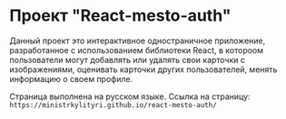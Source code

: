 # Проект "React-mesto-auth"

Данный проект это интерактивное одностраничное приложение, разработанное с использованием библиотеки React, в котороом пользователи могут добавлять или удалять свои карточки с изображениями, оценивать карточки других пользователей, менять информацию о своем профиле.

Страница выполнена на русском языке.
Ссылка на страницу: `https://ministrkylityri.github.io/react-mesto-auth/`
